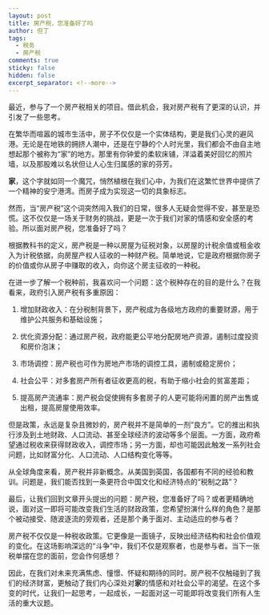 ```yaml
---
layout: post
title: 房产税，您准备好了吗
author: 但丁
tags:
  - 税务
  - 房产税
comments: true
sticky: false
hidden: false
excerpt_separator: <!--more-->
---
```

最近，参与了一个房产税相关的项目。借此机会，我对房产税有了更深的认识，并引发了一些思考。

在繁华而喧嚣的城市生活中，房子不仅仅是一个实体结构，更是我们心灵的避风港。无论是在地铁的拥挤人潮中，还是在宁静的个人时光里，我们都会不由自主地想起那个被称为“家”的地方。那里有你钟爱的柔软床铺，洋溢着美好回忆的照片墙，以及那股难以名状但让人心生归属感的家的芬芳。
<!--more-->

**家**，这个字就如同一个魔咒，悄然植根在我们心中，为我们在这繁忙世界中提供了一个精神的安宁港湾。而房子成为实现这一切的具象标志。

然而，当“房产税”这个词突然闯入我们的日常，很多人无疑会觉得不安，甚至是恐慌。这不仅仅是一场关于财务的挑战，更是一次于我们对家的情感和安全感的考验。所以面对房产税，您准备好了吗？

根据教科书的定义，房产税是一种以房屋为征税对象，以房屋的计税余值或租金收入为计税依据，向房屋产权人征收的一种财产税。简单地说，它是政府根据你房子的价值或你从房子中赚取的收入，向你这个房主征收的一种税。

在进一步了解一个税种前，我喜欢问一个问题：这个税种存在的目的是什么？在我看来，政府引入房产税有多重原因：
1. 增加财政收入：在分税制背景下，房产税成为各级地方政府的重要财源，用于维护公共服务和基础设施；
    
2. 优化资源分配：通过房产税，政府能更公平地分配房地产资源，遏制过度投资和房价泡沫；
    
3. 市场调控：房产税也可作为房地产市场的调控工具，遏制或稳定房价；
    
4. 社会公平：对多套房产所有者征收更高的税，有助于缩小社会的贫富差距；
    
5. 提高房产流通率：房产税会促使拥有多套房子的人更可能将闲置的房产出售或出租，提高房屋使用效率。

但是政策，永远是复杂且微妙的，房产税并不是简单的一剂“良方”。它的推出和执行涉及到土地财政、人口流动、甚至全球经济的波动等多个层面。一方面，政府希望通过税收来获得财政收入，调控市场；另一方面，却也可能因此触发一系列社会问题，比如财富分化、人口流动、人口结构变化等等。

从全球角度来看，房产税并非新概念。从美国到英国，各国都有不同的经验和教训。问题是，我们能否找到一条更符合中国文化和经济特点的“税制之路”？

最后，让我们回到文章开头提出的问题：房产税，您准备好了吗？或者更精确地说，面对这一即将可能改变我们生活的财政政策，您希望扮演什么样的角色？是那个被动接受、随波逐流的旁观者，还是那个勇于面对、主动适应的参与者？

房产税不仅仅是一种税收政策。它更像是一面镜子，反映出经济结构和社会价值观的变化。在这场影响深远的“斗争”中，我们不仅是观察者，也是参与者。当下一张税单摆在您的面前，您会作何感想？

因此，在我们对未来充满焦虑、憧憬、怀疑和期待的同时。房产税不仅触碰到了我们的经济财富，更触动了我们内心深处对**家**的情感和对社会公平的渴望。在这个多变的时代，让我们一起思考，一起成长，一起面对这一可能即将改变我们所有人生活的重大议题。

